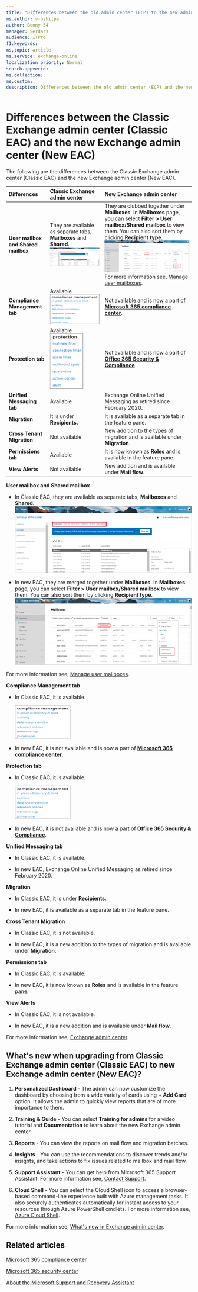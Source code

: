 ```yaml
---
title: "Differences between the old admin center (ECP) to the new admin center (EAC)"
ms.author: v-bshilpa
author: Benny-54
manager: Serdars
audience: ITPro
f1.keywords:
ms.topic: article
ms.service: exchange-online
localization_priority: Normal
search.appverid:
ms.collection:
ms.custom:
description: Differences between the old admin center (ECP) and the new admin center (EAC).
---
```


# Differences between the Classic Exchange admin center (Classic EAC) and the new Exchange admin center (New EAC)

The following are the differences between the Classic Exchange admin center (Classic EAC) and the new Exchange admin center (New EAC).

|**Differences**|**Classic Exchange admin center**|**New Exchange admin center**|
|:-----|:-----|:-----|
|**User mailbox and Shared mailbox**|They are available as separate tabs, **Mailboxes** and **Shared**. ![Classic EAC mailbox tab](media/classic-eac.png)|They are clubbed together under **Mailboxes**. In **Mailboxes** page, you can select **Filter > User mailbox/Shared mailbox** to view them. You can also sort them by clicking **Recipient type**. ![Mailboxes](media/um-sm.png) For more information see, [Manage user mailboxes](https://docs.microsoft.com/exchange/recipients-in-exchange-online/manage-user-mailboxes/manage-user-mailboxes).|
|**Compliance Management tab**|Available ![Compliance Management tab](media/compliance-management-tab.png)|Not available and is now a part of [**Microsoft 365 compliance center**](https://df.compliance.microsoft.com/homepage).|
|**Protection tab**|Available ![Protection tab](media/protection-tab.png)|Not available and is now a part of [**Office 365 Security & Compliance**](https://df.protection.office.com/homepage).|
|**Unified Messaging tab**|Available|Exchange Online Unified Messaging as retired since February 2020. |
|**Migration**|It is under **Recipients.**|It is available as a separate tab in the feature pane.|
|**Cross Tenant Migration**|Not available|New addition to the types of migration and is available under **Migration**.|
|**Permissions tab**|Available|It is now known as **Roles** and is available in the feature pane.|
|**View Alerts**|Not available|New addition and is available under **Mail flow**.|

**User mailbox and Shared mailbox**

 - In Classic EAC, they are available as separate tabs, **Mailboxes** and **Shared**. ![Classic EAC mailbox tab](media/classic-eac.png)
 
 - In new EAC, they are merged together under **Mailboxes**. In **Mailboxes** page, you can select **Filter > User mailbox/Shared mailbox** to view them. You can also sort them by clicking **Recipient type**. ![Mailboxes](media/um-sm.png)

For more information see, [Manage user mailboxes](https://docs.microsoft.com/exchange/recipients-in-exchange-online/manage-user-mailboxes/manage-user-mailboxes).
 
**Compliance Management tab**

 - In Classic EAC, it is available. 
 
   ![Compliance Management tab](media/compliance-management-tab.png)
 
 - In new EAC, it is not available and is now a part of [**Microsoft 365 compliance center**](https://df.compliance.microsoft.com/homepage).
 
**Protection tab**

 - In Classic EAC, it is available. 
 
   ![Compliance Management tab](media/compliance-management-tab.png)
 
 - In new EAC, it is not available and is now a part of [**Office 365 Security & Compliance**](https://df.protection.office.com/homepage).

**Unified Messaging tab**

 - In Classic EAC, it is available.
 
 - In new EAC, Exchange Online Unified Messaging as retired since February 2020.
 
**Migration**

- In Classic EAC, it is under **Recipients**.

- In new EAC, it is available as a separate tab in the feature pane.

**Cross Tenant Migration**

- In Classic EAC, it is not available.

- In new EAC, it is a new addition to the types of migration and is available under **Migration**.

**Permissions tab**

 - In Classic EAC, it is available.
 
 - In new EAC, it is now known as **Roles** and is available in the feature pane.
 
**View Alerts**

 - In Classic EAC, it is not available.
 
 - In new EAC, it is a new addition and is available under **Mail flow**.
 
For more information see, [Exchange admin center](https://docs.microsoft.com/exchange/exchange-admin-center).

## What's new when upgrading from Classic Exchange admin center (Classic EAC) to new Exchange admin center (New EAC)?

1. **Personalized Dashboard** - The admin can now customize the dashboard by choosing from a wide variety of cards using **+ Add Card** option. It allows the admin to quickly view reports that are of more importance to them. 

2. **Training & Guide** - You can select **Training for admins** for a video tutorial and **Documentation** to learn about the new Exchange admin center.

3. **Reports** - You can view the reports on mail flow and migration batches.

4. **Insights** - You can use the recommendations to discover trends and/or insights, and take actions to fix issues related to mailbox and mail flow.

5. **Support Assistant** - You can get help from Microsoft 365 Support Assistant. For more information see, [Contact Support](https://docs.microsoft.com/microsoft-365/admin/contact-support-for-business-products?view=o365-worldwide&preserve-view=true).

6. **Cloud Shell** - You can select the Cloud Shell icon to access a browser-based command-line experience built with Azure management tasks. It also securely authenticates automatically for instant access to your resources through Azure PowerShell cmdlets. For more information see, [Azure Cloud Shell](https://docs.microsoft.com/azure/cloud-shell/overview?view=azps-4.8.0&preserve-view=true).

For more information see, [What's new in Exchange admin center](https://docs.microsoft.com/exchange/whats-new).

## Related articles

[Microsoft 365 compliance center](https://docs.microsoft.com/microsoft-365/compliance/microsoft-365-compliance-center?view=o365-worldwide&preserve-view=true)

[Microsoft 365 security center](https://docs.microsoft.com/microsoft-365/security/mtp/overview-security-center?view=o365-worldwide&preserve-view=true)

[About the Microsoft Support and Recovery Assistant](https://support.microsoft.com/office/about-the-microsoft-support-and-recovery-assistant-e90bb691-c2a7-4697-a94f-88836856c72f)

